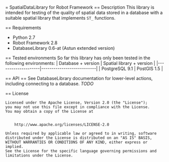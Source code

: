 = SpatialDataLibrary for Robot Framework
== Description
This library is intended for testing of the quality of spatial data stored in a database with a suitable spatial library that implements `ST_` functions.

== Requirements
* Python 2.7
* Robot Framework 2.8
* DatabaseLibrary 0.6-at (Astun extended version)

== Tested environments
So far this library has only been tested in the following environments:
| Database + version | Spatial library + version |
|--------------------|---------------------------|
| PostgreSQL 9.1     | PostGIS 1.5               |

== API ==
See DatabaseLibrary documentation for lower-level actions, including connecting to a database.
*TODO*

== License
```
Licensed under the Apache License, Version 2.0 (the "License");
you may not use this file except in compliance with the License.
You may obtain a copy of the License at


    http://www.apache.org/licenses/LICENSE-2.0

Unless required by applicable law or agreed to in writing, software
distributed under the License is distributed on an "AS IS" BASIS,
WITHOUT WARRANTIES OR CONDITIONS OF ANY KIND, either express or implied.
See the License for the specific language governing permissions and
limitations under the License.
```

